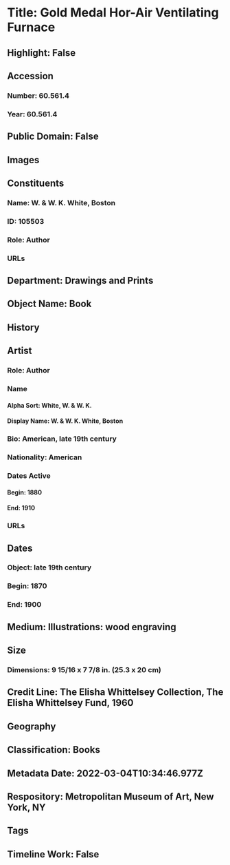 # Title: Gold Medal Hor-Air Ventilating Furnace
## Highlight: False
## Accession
### Number: 60.561.4
### Year: 60.561.4
## Public Domain: False
## Images
## Constituents
### Name: W. &amp; W. K. White, Boston
### ID: 105503
### Role: Author
### URLs
## Department: Drawings and Prints
## Object Name: Book
## History
## Artist
### Role: Author
### Name
#### Alpha Sort: White, W. & W. K.
#### Display Name: W. & W. K. White, Boston
### Bio: American, late 19th century
### Nationality: American
### Dates Active
#### Begin: 1880
#### End: 1910
### URLs
## Dates
### Object: late 19th century
### Begin: 1870
### End: 1900
## Medium: Illustrations: wood engraving
## Size
### Dimensions: 9 15/16 x 7 7/8 in. (25.3 x 20 cm)
## Credit Line: The Elisha Whittelsey Collection, The Elisha Whittelsey Fund, 1960
## Geography
## Classification: Books
## Metadata Date: 2022-03-04T10:34:46.977Z
## Respository: Metropolitan Museum of Art, New York, NY
## Tags
## Timeline Work: False